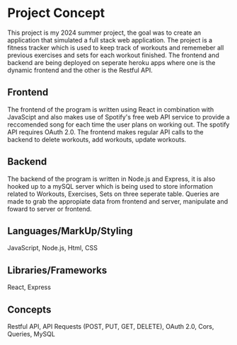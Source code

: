 # Project Concept
This project is my 2024 summer project, the goal was to create an application that simulated a full stack web application. The project is a fitness tracker which is
used to keep track of workouts and rememeber all previous exercises and sets for each workout finished. The frontend and backend are being deployed on seperate heroku apps
where one is the dynamic frontend and the other is the Restful API.

## Frontend
The frontend of the program is written using React in combination with JavaScipt and also makes use of Spotify's free web API service to provide
a reccomended song for each time the user plans on working out. The spotify API requires OAuth 2.0. The frontend makes regular API calls to the backend to delete workouts, add workouts,
update workouts. 

## Backend
The backend of the program is written in Node.js and Express, it is also hooked up to a mySQL server which is being used to store information related
to Workouts, Exercises, Sets on three seperate table. Queries are made to grab the appropiate data from frontend and server, manipulate and foward to
server or frontend.

## Languages/MarkUp/Styling
JavaScript, Node.js, Html, CSS

## Libraries/Frameworks
React, Express

## Concepts
Restful API, API Requests (POST, PUT, GET, DELETE), OAuth 2.0, Cors, Queries, MySQL
